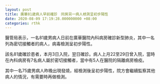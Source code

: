 ```yaml
---
layout: post
title: 廣華81歲病人早前確診　同房另一病人檢測呈初步陽性
date: 2020-08-09 17:19:28.000000000 +08:00
categories: rthk
---
```


醫管局表示，一名81歲男病人日前在廣華醫院內科病房確診新型肺炎，其中一名列為密切接觸者的病人，病毒檢測呈初步陽性。

該名81歲確診患者，本月3日入院，翌日確診。病人上月22至29日曾入院，當時在內科病房有7名病人屬於密切接觸者，當中有5人在醫院的隔離病房檢疫。

其中一名75歲男病人昨晚出現發燒，經檢測後呈初步陽性，院方會繼續監察其他病人的情況，有需要時再做檢測。
